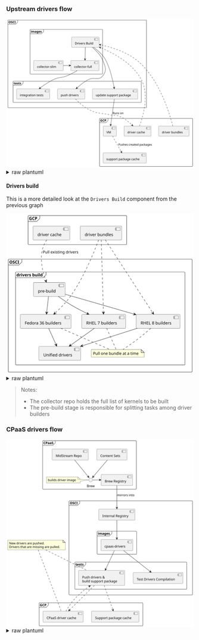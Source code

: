 ### Upstream drivers flow

<img src="./imgs/driver-flow.svg">

<details>
<summary>raw plantuml</summary>

```
@startuml

frame "GCP" {
    component [driver cache] as dcache
    component [driver bundles] as dbundles
    component VM
    component [support package cache] as supacache

    VM -.> supacache: Pushes created packages
}

frame OSCI {
    frame images {
        component [Drivers Build] as dbuild

        dbundles ..> dbuild
        [collector-slim] -> [collector-full]
        dbuild --> [collector-full]
    }

    frame tests {
        component [integration tests] as its
        component [push drivers] as dpush
        component [update support package] as updatesupa

        [collector-full] --> its
        dbuild --> dpush
        dpush ..> dcache
        dcache ..> dbuild
        dbuild --> updatesupa
        updatesupa --> VM : Runs on
    }
}
@enduml
```
</details>


#### Drivers build
This is a more detailed look at the `Drivers Build` component from the previous graph

<img src="./imgs/driver-build.svg">

<details>
<summary>raw plantuml</summary>

```
@startuml

frame "GCP" {
    component [driver cache] as dcache
    component [driver bundles] as dbundles
}

frame OSCI {
    frame "drivers build" {
        component [RHEL 7 builders] as rhel7
        component [RHEL 8 builders] as rhel8
        component [Fedora 36 builders] as fc36
        component [Unified drivers] as unified

        note as pullnote
            Pull one bundle at a time
        end note

        dcache -.> [pre-build] : Pull existing drivers
        [pre-build] --> rhel7
        [pre-build] --> rhel8
        [pre-build] --> fc36
        dbundles ..> rhel7
        dbundles ..> rhel8
        dbundles ..> fc36
        rhel7 --> unified
        rhel8 --> unified
        fc36 --> unified

        rhel7 .. pullnote
        rhel8 .. pullnote
        fc36 .. pullnote
    }
}
@enduml
```
</details>

> Notes:
>
> - The collector repo holds the full list of kernels to be built
> - The pre-build stage is responsible for splitting tasks among driver builders

### CPaaS drivers flow

<img align="center" src="./imgs/cpaas-driver.svg">

<details>
<summary>raw plantuml</summary>

```
@startuml

frame "GCP" {
    component [CPaaS driver cache] as dcache
    component [Support package cache] as supabucket
}

frame "CPaaS" {
    component [Brew Registry] as brewreg

    [Content Sets] --> Brew
    [MidStream Repo] --> Brew
    Brew -> brewreg

    note left of Brew: builds driver image
}

frame "OSCI" {
    component [Internal Registry] as oscireg

    frame images {
        component [cpaas-drivers] as cpaasdrivers
    }

    frame tests {
        component [Push drivers &\nbuild support package] as buildandsupa
        component [Test Drivers Compilation] as dtests
    }

    brewreg --> oscireg: mirrors into
    oscireg --> cpaasdrivers
    cpaasdrivers --> buildandsupa
    dcache ..> buildandsupa
    buildandsupa ..> dcache
    buildandsupa ..> supabucket
    cpaasdrivers --> dtests
}

note as driverpushpull
    New drivers are pushed.
    Drivers that are missing are pulled.
end note

driverpushpull .. buildandsupa
driverpushpull .. dcache
@enduml
```
</details>
